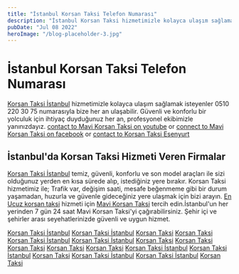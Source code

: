 ```yaml
---
title: "İstanbul Korsan Taksi Telefon Numarası"
description: "İstanbul Korsan Taksi hizmetimizle kolayca ulaşım sağlamak isteyenler 05310 220 30 75 numarasıyla bize her an ulaşabilir. Güvenli ve konforlu bir yolculuk için ihtiyaç duyduğunuz her an, profesyonel ekibimizle yanınızdayız."
pubDate: "Jul 08 2022"
heroImage: "/blog-placeholder-3.jpg"
---
```

<h1>İstanbul Korsan Taksi Telefon Numarası</h1>

[Korsan Taksi İstanbul](https://korsantaksiistanbul.com) hizmetimizle kolayca ulaşım sağlamak isteyenler 0510 220 30 75 numarasıyla bize her an ulaşabilir. Güvenli ve konforlu bir yolculuk için ihtiyaç duyduğunuz her an, profesyonel ekibimizle yanınızdayız.
[contact to Mavi Korsan Taksi on youtube](https://www.youtube.com/@mavikorsantaksi) or [connect to Mavi Korsan Taksi on facebook](https://www.facebook.com/mavikorsantaksi) or [contact to Korsan Taksi Esenyurt](https://koctaksi.com)

<h2>İstanbul'da Korsan Taksi Hizmeti Veren Firmalar</h2>

<a href="https://korsantaksiistanbul.com/">Korsan Taksi İstanbul</a> temiz, güvenli, konforlu ve son model araçları ile sizi olduğunuz yerden en kısa sürede alıp, istediğiniz yere bırakır. Korsan Taksi hizmetimiz ile; Trafik var, değişim saati, mesafe beğenmeme gibi bir durum yaşamadan, huzurla ve güvenle gideceğiniz yere ulaşmak için bizi arayın. <a href="https://koctaksi.com/">En Ucuz korsan taksi</a> hizmeti için <a href="https://mavitaksi.com/">Mavi Korsan Taksi</a> tercih edin.İstanbul'un her yerinden 7 gün 24 saat Mavi Korsan Taksi'yi çağırabilirsiniz. Şehir içi ve şehirler arası seyehatlerinizde güvenli ve uygun hizmet.

<a href="https://korsantaksiistanbulcom.wordpress.com/">Korsan Taksi İstanbul</a>
<a href="https://sites.google.com/view/korsanistanbultaksi/">Korsan Taksi İstanbul</a>
<a href="https://kctaksi.wixsite.com/koctaksi">Korsan Taksi</a>
<a href="https://askbrncom.blogspot.com/">Korsan Taksi</a>
<a href="https://esenyurt-korsan-taksi.blogspot.com/">Korsan Taksi İstanbul</a>
<a href="https://bedavacarlar2018.blogspot.com/">Korsan Taksi İstanbul</a>
<a href="https://esenyurt-korsan-taksi-hizmeti.blogspot.com/">Korsan Taksi</a>
<a href="http://mavitaksi.godaddysites.com/">Korsan Taksi</a>
<a href="https://1kamp.com/istanbul-korsan-taksi/">Korsan Taksi</a>
<a href="https://istanbul-korsan-taksi.renderforestsites.com/">Korsan Taksi</a>
<a href="https://docs.google.com/document/d/1xG01ZyihntDK4SB-9fnvQAAt0u0xhTgvgBHn4wWO8a4/edit?tab=t.whnydogxijzr">Korsan Taksi</a>
<a href="https://bedavacarlar2020.blogspot.com/2025/01/esenyurt-korsan-taksi.html">Korsan Taksi İstanbul</a>
<a href="https://mavitaksi.blogspot.com/">Korsan Taksi İstanbul</a>
<a href="https://hemenkredi.org/">Korsan Taksi</a>
<a href="https://wpaktuel.com">Korsan Taksi İstanbul</a>
<a href="https://korsantaksiistanbul.com/">Korsan Taksi İstanbul</a>
<a href="https://koctaksi.com//">Korsan Taksi</a>
